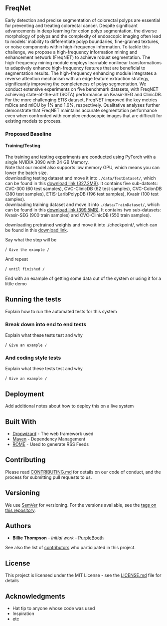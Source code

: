## FreqNet

Early detection and precise segmentation of colorectal polyps are essential for preventing and treating colorectal cancer. Despite significant advancements in deep learning for colon polyp segmentation, the diverse morphology of polyps and the complexity of endoscopic imaging often lead to models' inability to differentiate polyp boundaries, fine-grained textures, or noise components within high-frequency information. To tackle this challenge, we propose a high-frequency information mining and enhancement network (FreqNET) to achieve robust segmentation. The high-frequency mining module employs learnable nonlinear transformations to adaptively enhance high-frequency features that are beneficial to segmentation results. The high-frequency enhancing module integrates a reverse attention mechanism with an edge feature extraction strategy, significantly improving the completeness of polyp segmentation. We conduct extensive experiments on five benchmark datasets, with FreqNET achieving state-of-the-art (SOTA) performance on Kvasir-SEG and ClinicDB. For the more challenging ETIS dataset, FreqNET improved the key metrics mDice and mIOU by 1\% and 1.6\%, respectively. Qualitative analyses further demonstrate that FreqNET maintains accurate segmentation performance even when confronted with complex endoscopic images that are difficult for existing models to process.


### Proposed Baseline
#### Training/Testing
The training and testing experiments are conducted using PyTorch with a single NVIDIA 3090 with 24 GB Memory.<br>
Note that our model also supports low memory GPU, which means you can lower the batch size.<br>
downloading testing dataset and move it into `./data/TestDataset/`, which can be found in this [download link (327.2MB)](https://drive.google.com/file/d/1Y2z7FD5p5y31vkZwQQomXFRB0HutHyao/view). It contains five sub-datsets: CVC-300 (60 test samples), CVC-ClinicDB (62 test samples), CVC-ColonDB (380 test samples), ETIS-LaribPolypDB (196 test samples), Kvasir (100 test samples).<br>
downloading training dataset and move it into `./data/TrainDataset/`, which can be found in this [download link (399.5MB)](https://drive.google.com/file/d/1YiGHLw4iTvKdvbT6MgwO9zcCv8zJ_Bnb/view). It contains two sub-datasets: Kvasir-SEG (900 train samples) and CVC-ClinicDB (550 train samples).

downloading pretrained weights and move it into ./checkpoint/, which can be found in this [download link](https://pan.baidu.com/s/13Pv8xEGNAM3KxJgT-mLwZw?pwd=u5rd).

Say what the step will be

/```
Give the example
/```

And repeat

/```
until finished
/```

End with an example of getting some data out of the system or using it for a little demo

## Running the tests

Explain how to run the automated tests for this system

### Break down into end to end tests

Explain what these tests test and why

/```
Give an example
/```

### And coding style tests

Explain what these tests test and why

/```
Give an example
/```

## Deployment

Add additional notes about how to deploy this on a live system

## Built With

* [Dropwizard](http://www.dropwizard.io/1.0.2/docs/) - The web framework used
* [Maven](https://maven.apache.org/) - Dependency Management
* [ROME](https://rometools.github.io/rome/) - Used to generate RSS Feeds

## Contributing

Please read [CONTRIBUTING.md](https://gist.github.com/PurpleBooth/b24679402957c63ec426) for details on our code of conduct, and the process for submitting pull requests to us.

## Versioning

We use [SemVer](http://semver.org/) for versioning. For the versions available, see the [tags on this repository](https://github.com/your/project/tags). 

## Authors

* **Billie Thompson** - *Initial work* - [PurpleBooth](https://github.com/PurpleBooth)

See also the list of [contributors](https://github.com/your/project/contributors) who participated in this project.

## License

This project is licensed under the MIT License - see the [LICENSE.md](LICENSE.md) file for details

## Acknowledgments

* Hat tip to anyone whose code was used
* Inspiration
* etc

